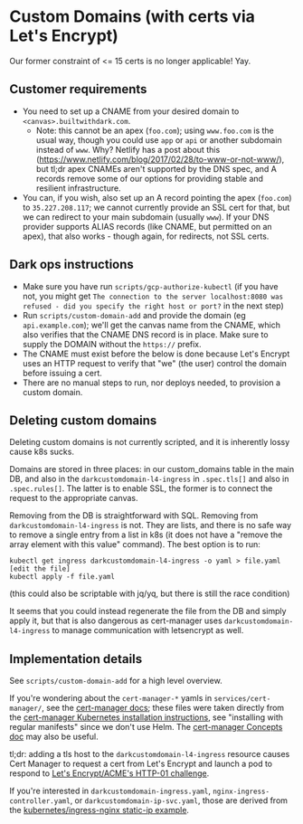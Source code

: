 # Custom Domains (with certs via Let's Encrypt)

Our former constraint of <= 15 certs is no longer applicable! Yay.

## Customer requirements

- You need to set up a CNAME from your desired domain to
  `<canvas>.builtwithdark.com`.
  - Note: this cannot be an apex (`foo.com`); using `www.foo.com` is the usual
    way, though you could use `app` or `api` or another subdomain instead of
    `www`. Why? Netlify has a post about this
    (https://www.netlify.com/blog/2017/02/28/to-www-or-not-www/), but tl;dr apex
    CNAMEs aren't supported by the DNS spec, and A records remove some of our
    options for providing stable and resilient infrastructure.
- You can, if you wish, also set up an A record pointing the apex (`foo.com`) to
  `35.227.208.117`; we cannot currently provide an SSL cert for that, but we can
  redirect to your main subdomain (usually `www`). If your DNS provider supports
  ALIAS records (like CNAME, but permitted on an apex), that also works - though
  again, for redirects, not SSL certs.

## Dark ops instructions

- Make sure you have run `scripts/gcp-authorize-kubectl` (if you have not, you might get `The connection to the server localhost:8080 was refused - did you specify the right host or port?` in the next step)
- Run `scripts/custom-domain-add` and provide the domain (eg `api.example.com`); we'll get the canvas
  name from the CNAME, which also verifies that the CNAME DNS record is in
  place.
  Make sure to supply the DOMAIN without the `https://` prefix.
- The CNAME must exist before the below is done because Let's Encrypt uses an
  HTTP request to verify that "we" (the user) control the domain before issuing
  a cert.
- There are no manual steps to run, nor deploys needed, to provision
  a custom domain.

## Deleting custom domains

Deleting custom domains is not currently scripted, and it is inherently lossy cause k8s sucks.

Domains are stored in three places: in our custom_domains table in the main DB,
and also in the `darkcustomdomain-l4-ingress` in `.spec.tls[]` and also in
`.spec.rules[]`. The latter is to enable SSL, the former is to connect the
request to the appropriate canvas.

Removing from the DB is straightforward with SQL. Removing from
`darkcustomdomain-l4-ingress` is not. They are lists, and there is no safe way
to remove a single entry from a list in k8s (it does not have a "remove the array element with this value" command). The best option is to run:

```
kubectl get ingress darkcustomdomain-l4-ingress -o yaml > file.yaml
[edit the file]
kubectl apply -f file.yaml
```

(this could also be scriptable with jq/yq, but there is still the race condition)

It seems that you could instead regenerate the file from the DB and simply
apply it, but that is also dangerous as cert-manager uses
`darkcustomdomain-l4-ingress` to manage communication with letsencrypt as well.

## Implementation details

See `scripts/custom-domain-add` for a high level overview.

If you're wondering about the `cert-manager-*` yamls in
`services/cert-manager/`, see the [cert-manager
docs](https://cert-manager.io/docs/); these files were taken directly from the
[cert-manager Kubernetes installation
instructions](https://cert-manager.io/docs/installation/kubernetes/), see
"installing with regular manifests" since we don't use Helm. The [cert-manager
Concepts doc](https://cert-manager.io/docs/concepts/) may also be useful.

tl;dr: adding a tls host to the `darkcustomdomain-l4-ingress` resource causes
Cert Manager to request a cert from Let's Encrypt and launch a pod to respond to
[Let's Encrypt/ACME's HTTP-01 challenge](https://letsencrypt.org/docs/challenge-types/).

If you're interested in `darkcustomdomain-ingress.yaml`,
`nginx-ingress-controller.yaml`, or `darkcustomdomain-ip-svc.yaml`, those are
derived from the [kubernetes/ingress-nginx static-ip
example](https://github.com/kubernetes/ingress-nginx/tree/master/docs/examples/static-ip).

